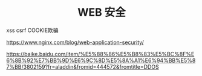 <h1 align="center"> WEB 安全</h1>

xss 
csrf
COOKIE欺骗


https://www.nginx.com/blog/web-application-security/

https://baike.baidu.com/item/%E5%88%86%E5%B8%83%E5%BC%8F%E6%8B%92%E7%BB%9D%E6%9C%8D%E5%8A%A1%E6%94%BB%E5%87%BB/3802159?fr=aladdin&fromid=444572&fromtitle=DDOS

